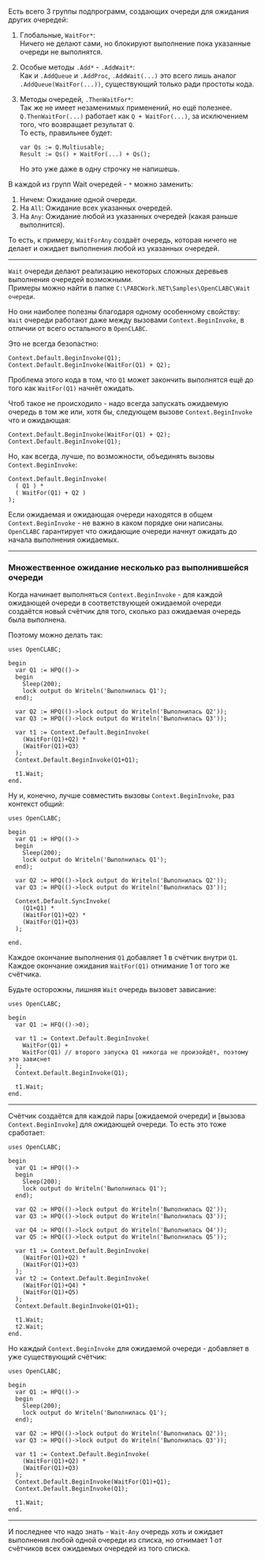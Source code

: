


Есть всего 3 группы подпрограмм, создающих очереди для ожидания других очередей:

1. Глобальные, `WaitFor*`:\
	Ничего не делают сами, но блокируют выполнение пока указанные очереди не выполнятся.
	
2. Особые методы `.Add*` - `.AddWait*`:\
	Как и `.AddQueue` и `.AddProc`, `.AddWait(...)` это всего лишь аналог
	`.AddQueue(WaitFor(...))`, существующий только ради простоты кода.
	
3. Методы очередей, `.ThenWaitFor*`:\
	Так же не имеет незаменимых применений, но ещё полезнее.\
	`Q.ThenWaitFor(...)` работает как `Q + WaitFor(...)`, за исключением того, что возвращает результат `Q`.\
	То есть, правильнее будет:
	```
	var Qs := Q.Multiusable;
	Result := Qs() + WaitFor(...) + Qs();
	```
	Но это уже даже в одну строчку не напишешь.
	
В каждой из групп Wait очередей - `*` можно заменить:
1. Ничем: Ожидание одной очереди.
2. На `All`: Ожидание всех указанных очередей.
3. На `Any`: Ожидание любой из указанных очередей (какая раньше выполнится).

То есть, к примеру, `WaitForAny` создаёт очередь, которая ничего не делает и ожидает выполнения любой из указанных очередей.

---

`Wait` очереди делают реализацию некоторых сложных деревьев выполнения очередей возможными.\
Примеры можно найти в папке `C:\PABCWork.NET\Samples\OpenCLABC\Wait очереди`.

Но они наиболее полезны благодаря одному особенному свойству:\
`Wait` очереди работают даже между вызовами `Context.BeginInvoke`, в отличии от всего остального в `OpenCLABC`.

Это не всегда безопастно:
```
Context.Default.BeginInvoke(Q1);
Context.Default.BeginInvoke(WaitFor(Q1) + Q2);
```
Проблема этого кода в том, что `Q1` может закончить выполнятся ещё до того как `WaitFor(Q1)` начнёт ожидать.

Чтоб такое не происходило - надо всегда запускать ожидаемую очередь
в том же или, хотя бы, следующем вызове `Context.BeginInvoke` что и ожидающая:
```
Context.Default.BeginInvoke(WaitFor(Q1) + Q2);
Context.Default.BeginInvoke(Q1);
```
Но, как всегда, лучше, по возможности, объединять вызовы `Context.BeginInvoke`:
```
Context.Default.BeginInvoke(
  ( Q1 ) *
  ( WaitFor(Q1) + Q2 )
);
```
Если ожидаемая и ожидающая очереди находятся в общем `Context.BeginInvoke` - не важно в каком порядке они написаны.
`OpenCLABC` гарантирует что ожидающие очереди начнут ожидать до начала выполнения ожидаемых.

---
### Множественное ожидание несколько раз выполнившейся очереди

Когда начинает выполняться `Context.BeginInvoke` - для каждой ожидающей очереди в соответствующей
ожидаемой очереди создаётся новый счётчик для того, сколько раз ожидаемая очередь была выполнена.

Поэтому можно делать так:
```
uses OpenCLABC;

begin
  var Q1 := HPQ(()->
  begin
    Sleep(200);
    lock output do Writeln('Выполнилась Q1');
  end);
  
  var Q2 := HPQ(()->lock output do Writeln('Выполнилась Q2'));
  var Q3 := HPQ(()->lock output do Writeln('Выполнилась Q3'));
  
  var t1 := Context.Default.BeginInvoke(
    (WaitFor(Q1)+Q2) *
    (WaitFor(Q1)+Q3)
  );
  Context.Default.BeginInvoke(Q1+Q1);
  
  t1.Wait;
end.
```
Ну и, конечно, лучше совместить вызовы `Context.BeginInvoke`, раз контекст общий:
```
uses OpenCLABC;

begin
  var Q1 := HPQ(()->
  begin
    Sleep(200);
    lock output do Writeln('Выполнилась Q1');
  end);
  
  var Q2 := HPQ(()->lock output do Writeln('Выполнилась Q2'));
  var Q3 := HPQ(()->lock output do Writeln('Выполнилась Q3'));
  
  Context.Default.SyncInvoke(
    (Q1+Q1) *
    (WaitFor(Q1)+Q2) *
    (WaitFor(Q1)+Q3)
  );
  
end.
```
Каждое окончание выполнения `Q1` добавляет 1 в счётчик внутри `Q1`.\
Каждое окончание ожидания `WaitFor(Q1)` отнимание 1 от того же счётчика.

Будьте осторожны, лишняя `Wait` очередь вызовет зависание:
```
uses OpenCLABC;

begin
  var Q1 := HFQ(()->0);
  
  var t1 := Context.Default.BeginInvoke(
    WaitFor(Q1) +
    WaitFor(Q1) // второго запуска Q1 никогда не произойдёт, поэтому это зависнет
  );
  Context.Default.BeginInvoke(Q1);
  
  t1.Wait;
end.
```

---

Cчётчик создаётся для каждой пары [ожидаемой очереди] и [вызова `Context.BeginInvoke`] для ожидающей очереди.
То есть это тоже сработает:
```
uses OpenCLABC;

begin
  var Q1 := HPQ(()->
  begin
    Sleep(200);
    lock output do Writeln('Выполнилась Q1');
  end);
  
  var Q2 := HPQ(()->lock output do Writeln('Выполнилась Q2'));
  var Q3 := HPQ(()->lock output do Writeln('Выполнилась Q3'));
  
  var Q4 := HPQ(()->lock output do Writeln('Выполнилась Q4'));
  var Q5 := HPQ(()->lock output do Writeln('Выполнилась Q5'));
  
  var t1 := Context.Default.BeginInvoke(
    (WaitFor(Q1)+Q2) *
    (WaitFor(Q1)+Q3)
  );
  var t2 := Context.Default.BeginInvoke(
    (WaitFor(Q1)+Q4) *
    (WaitFor(Q1)+Q5)
  );
  Context.Default.BeginInvoke(Q1+Q1);
  
  t1.Wait;
  t2.Wait;
end.
```
Но каждый `Context.BeginInvoke` для ожидаемой очереди - добавляет в уже существующий счётчик:
```
uses OpenCLABC;

begin
  var Q1 := HPQ(()->
  begin
    Sleep(200);
    lock output do Writeln('Выполнилась Q1');
  end);
  
  var Q2 := HPQ(()->lock output do Writeln('Выполнилась Q2'));
  var Q3 := HPQ(()->lock output do Writeln('Выполнилась Q3'));
  
  var t1 := Context.Default.BeginInvoke(
    (WaitFor(Q1)+Q2) *
    (WaitFor(Q1)+Q3)
  );
  Context.Default.BeginInvoke(WaitFor(Q1)+Q1);
  Context.Default.BeginInvoke(Q1);
  
  t1.Wait;
end.
```

---

И последнее что надо знать - `Wait-Any` очередь хоть и ожидает выполнения любой одной очереди из списка,
но отнимает 1 от счётчиков всех ожидаемых очередей из того списка.


